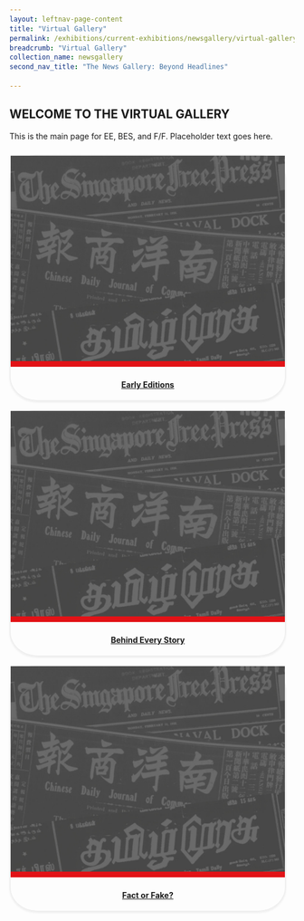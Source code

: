 ```yaml
---
layout: leftnav-page-content
title: "Virtual Gallery"
permalink: /exhibitions/current-exhibitions/newsgallery/virtual-gallery/
breadcrumb: "Virtual Gallery"
collection_name: newsgallery
second_nav_title: "The News Gallery: Beyond Headlines"

---
```


<h2>WELCOME TO THE VIRTUAL GALLERY</h2>

<p style="padding-bottom: 10px;">This is the main page for EE, BES, and F/F. Placeholder text goes here.</p>

<div class="sgds-container" style="text-align: center;">
    <div class="row">
        <div class="col is-one-third" style="border: 2px solid #efefef; box-shadow: 0px 2px 3px #efefef; border-radius: 10%; margin-bottom: 15px; margin-right: 15px;">
            <div class="row">
                <img src="/images/event-images/newsgallery/TNG_placeholder.jpg" alt="Early Editions" style="border-bottom: 10px solid #E21216;">
            </div>
            <div class="row" style="display: inline-block; margin: auto;">
                <h4><a href="#">Early Editions</a></h4>
            </div>            
        </div>
        <div class="col is-one-third" style="border: 2px solid #efefef; box-shadow: 0px 2px 3px #efefef; border-radius: 10%; margin-bottom: 15px; margin-right: 15px;">
            <div class="row">
                <img src="/images/event-images/newsgallery/TNG_placeholder.jpg" alt="Behind Every Story" style="border-bottom: 10px solid #E21216;">
            </div>
            <div class="row" style="display: inline-block; margin: auto;">
                <h4><a href="#">Behind Every Story</a></h4>
            </div>            
        </div>
        <div class="col is-one-third" style="border: 2px solid #efefef; box-shadow: 0px 2px 3px #efefef; border-radius: 10%; margin-bottom: 15px; margin-right: 15px;">
            <div class="row">
                <img src="/images/event-images/newsgallery/TNG_placeholder.jpg" alt="Fact or Fake?" style="border-bottom: 10px solid #E21216;">
            </div>
            <div class="row" style="display: inline-block; margin: auto;">
                <h4><a href="#">Fact or Fake?</a></h4>
            </div>            
        </div>
    </div>
</div>


